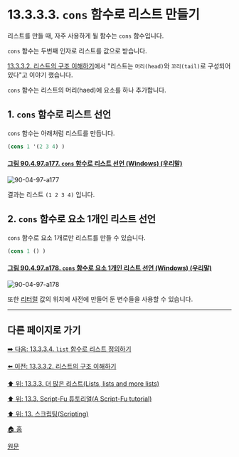 # 13.3.3.3. `cons` 함수로 리스트 만들기
리스트를 만들 때, 자주 사용하게 될 함수는 `cons` 함수입니다. 

`cons` 함수는 두번째 인자로 리스트를 값으로 받습니다. 

[13.3.3.2. 리스트의 구조 이해하기](./13-03-03-02-how_to_think_of_lists.md)에서 "리스트는 `머리(head)`와 `꼬리(tail)`로 구성되어 있다"고 이야기 했습니다. 

`cons` 함수는 리스트의 머리(haed)에 요소를 하나 추가합니다.

## 1. `cons` 함수로 리스트 선언
`cons` 함수는 아래처럼 리스트를 만듭니다.

```scheme
(cons 1 '(2 3 4) )
```

<a id="90-04-97-a177"></a>

#### [그림 90.4.97.a177. `cons` 함수로 리스트 선언 (Windows) (우리말)](./90-04-0097-script_fu_console.md#90-04-97-a177)
![90-04-97-a177](https://github.com/wonder13662/gimp/assets/15767104/36c009c7-e3cc-422f-849a-43325acad8eb)

결과는 리스트 `(1 2 3 4)` 입니다.

## 2. `cons` 함수로 요소 1개인 리스트 선언

`cons` 함수로 요소 1개로만 리스트를 만들 수 있습니다.

```scheme
(cons 1 () )
```

<a id="90-04-97-a178"></a>

#### [그림 90.4.97.a178. `cons` 함수로 요소 1개인 리스트 선언 (Windows) (우리말)](./90-04-0097-script_fu_console.md#90-04-97-a178)
![90-04-97-a178](https://github.com/wonder13662/gimp/assets/15767104/1a55eb82-5c91-42fd-afe0-9c741a079ee9)

또한 [리터럴](https://ko.wikipedia.org/wiki/%EB%A6%AC%ED%84%B0%EB%9F%B4) 값의 위치에 사전에 만들어 둔 변수들을 사용할 수 있습니다.

***

## 다른 페이지로 가기

[➡️ 다음: 13.3.3.4. `list` 함수로 리스트 정의하기](./13-03-03-04-defining_a_list_using_the_list_function.md)

[⬅️ 이전: 13.3.3.2. 리스트의 구조 이해하기](./13-03-03-02-how_to_think_of_lists.md)

[⬆️ 위: 13.3.3. 더 많은 리스트(Lists, lists and more lists)](./13-03-03-00-lists-lists-and-more-lists.md)

[⬆️ 위: 13.3. Script-Fu 튜토리얼(A Script-Fu tutorial)](./13-03-00-a-script-fu-tutorial.md)

[⬆️ 위: 13. 스크립팅(Scripting)](./13-00-scripting.md)

[🏠 홈](./00-home.md)

[원문](https://docs.gimp.org/2.10/ko/gimp-using-script-fu-tutorial-lists.html#idm9765)